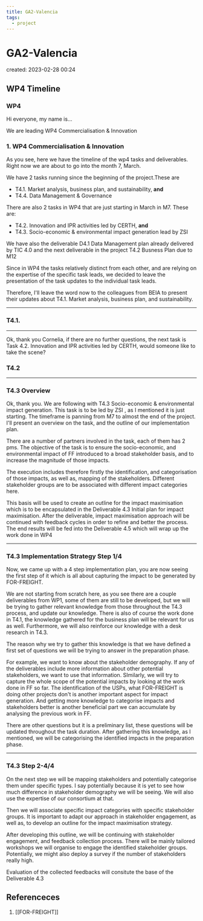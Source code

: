 ```yaml
---
title: GA2-Valencia
tags:
  - project
---
```


# GA2-Valencia
created: 2023-02-28 00:24

## WP4 Timeline

### WP4 

Hi everyone, my name is...

We are leading WP4 Commercialisation & Innovation



### 1. WP4​ Commercialisation & Innovation​ 

As you see, here we have the timeline of the wp4 tasks and deliverables. Right now we are about to go into the month 7, March. 

We have 2 tasks running since the beginning of the project.These are

- T4.1. Market analysis, business plan, and sustainability, **and**
- T4.4. Data Management & Governance

There are also 2 tasks in WP4 that are just starting in March in M7. These are:

 - T4.2. Innovation and IPR activities led by CERTH, **and**
- T4.3. Socio-economic & environmental impact generation lead by ZSI

We have also the deliverable D4.1 Data Management plan already delivered by TIC 4.0 and the next deliverable in the project T4.2 Busness Plan due to M12

Since in WP4 the tasks relatively distinct from each other, and are relying on the expertise of the specific task leads, we decided to leave the presentation of the task updates to the individual task leads. 

Therefore, I'll leave the word now to the colleagues from BEIA to present their updates about T4.1. Market analysis, business plan, and sustainability. 

---
### T4.1.

---
Ok, thank you Cornelia, if there are no further questions, the next task is Task 4.2. Innovation and IPR activities led by CERTH, would someone like to take the scene?

### T4.2

---
### T4.3 Overview
Ok, thank you. We are following with T4.3 Socio-economic & environmental impact generation. This task is to be led by ZSI , as I mentioned it is just starting. The timeframe is panning from M7 to almost the end of the project. I'll present an overview on the task, and the outline of our implementation plan. 

There are a number of partners involved in the task, each of them has 2 pms. The objective of the task is to ensure the socio-economic, and environmental impact of FF introduced to a broad stakeholder basis, and to increase the magnitude of those impacts.

The execution includes therefore firstly the identification, and categorisation of those impacts, as well as, mapping of the stakeholders. Different stakeholder groups are to be associated with different impact categories here. 

This basis will be used to create an outline for the impact maximisation which is to be encapsulated in the Deliverable 4.3 Initial plan for impact maximisation. After the deliverable, impact maximisation approach will be continued with feedback  cycles in order to refine and better the process. The end results will be fed into the Deliverable 4.5 which will wrap up the work done in WP4

---
### T4.3 Implementation Strategy Step 1/4

Now, we came up with a 4 step implementation plan, you are now seeing the first step of it which is all about capturing the impact to be generated by FOR-FREIGHT.

We are not starting from scratch here, as you see there are a couple deliverables from WP1, some of them are still to be developed, but we will be trying to gather relevant knowledge from those throughout the T4.3 process, and update our knowledge. There is also of course the work done in T4.1, the knowledge gathered for the business plan will be relevant for us as well. Furthermore, we will also reinforce our knowledge with a desk research in T4.3. 

The reason why we try to gather this knowledge is that we have defined a first set of questions we will be trying to answer in the preparation phase. 

For example, we want to know about the stakeholder demography. If any of the deliverables include more information about other potential stakeholders, we want to use that information. SImilarly, we will try to capture the whole scope of the potential impacts by looking at the work done in FF so far. The identification of the USPs, what FOR-FREIGHT is doing other projects don't is another important aspect for impact generation. And getting more knowledge to categorise impacts and stakeholders better is another beneficial part we can accumulate by analysing the previous work in FF.

There are other questions but it is a preliminary list, these questions will be updated throughout the task duration. After gathering this knowledge, as I mentioned, we will be categorising the identified impacts in the preparation phase.

---
### T4.3 Step 2-4/4

On the next step we will be mapping stakeholders and potentially categorise them under specific types. I say potentially because it is yet to see how much difference in stakeholder demography we will be seeing. We will also use the expertise of our consortium at that.

Then we will associate specific impact categories with specific stakeholder groups. It is important to adapt our approach in stakeholder engagement, as well as, to develop an outline for the impact maximisation strategy. 

After developing this outline, we will be continuing with stakeholder engagement, and feedback collection process. There will be mainly tailored workshops we will organise to engage the identified stakeholder groups. Potentially, we might also deploy a survey if the number of stakeholders really high.

Evaluation of the collected feedbacks will consitute the base of the Deliverable 4.3








## Referenceces
1.  [[FOR-FREIGHT]]